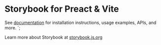 # Storybook for Preact & Vite

See [documentation](https://storybook.js.org/docs/get-started/frameworks/preact-vite?renderer=preact&utm_source=readme) for installation instructions, usage examples, APIs, and more.
`;

Learn more about Storybook at [storybook.js.org](https://storybook.js.org/?utm_source=readme)

